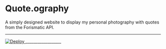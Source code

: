 Quote.ography
=============

A simply designed website to display my personal photography with quotes from the Forismatic API. 

__________________
<a href="http://quoteography.herokuapp.com/index.html">
  <img src="https://www.herokucdn.com/deploy/button.svg" alt="Deploy">
</a>
__________________
